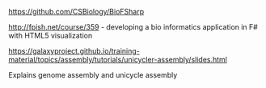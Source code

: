 https://github.com/CSBiology/BioFSharp

http://fpish.net/course/359 - developing a bio informatics application in F# with HTML5 visualization 

https://galaxyproject.github.io/training-material/topics/assembly/tutorials/unicycler-assembly/slides.html

Explains genome assembly and unicycle assembly
